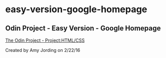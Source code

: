 # easy-version-google-homepage
## Odin Project - Easy Version - Google Homepage
[The Odin Project - Project:HTML/CSS](http://www.theodinproject.com/web-development-101/html-css)
 
Created by Amy Jording on 2/22/16

